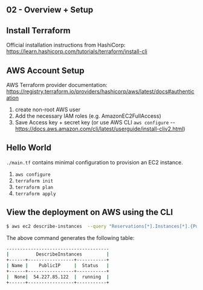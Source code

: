 ## 02 - Overview + Setup

## Install Terraform

Official installation instructions from HashiCorp: https://learn.hashicorp.com/tutorials/terraform/install-cli

## AWS Account Setup

AWS Terraform provider documentation: https://registry.terraform.io/providers/hashicorp/aws/latest/docs#authentication

1) create non-root AWS user
2) Add the necessary IAM roles (e.g. AmazonEC2FullAccess)
3) Save Access key + secret key (or use AWS CLI `aws configure` -- https://docs.aws.amazon.com/cli/latest/userguide/install-cliv2.html)

## Hello World

`./main.tf` contains minimal configuration to provision an EC2 instance.

1) `aws configure`
2) `terraform init`
3) `terraform plan`
4) `terraform apply`

## View the deployment on AWS using the CLI

```bash
$ aws ec2 describe-instances  --query "Reservations[*].Instances[*].{PublicIP:PublicIpAddress,Name:Tags[?Key=='Name']|[0].Value,Status:State.Name}" --filters Name=instance-state-name,Values=running --output table
```

The above command generates the following table:

```bash
--------------------------------------
|          DescribeInstances         |
+------+-----------------+-----------+
| Name |    PublicIP     |  Status   |
+------+-----------------+-----------+
|  None|  54.227.85.122  |  running  |
+------+-----------------+-----------+
```